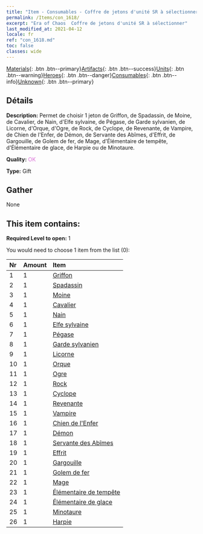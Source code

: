 ```yaml
---
title: "Item - Consumables - Coffre de jetons d'unité SR à sélectionner"
permalink: /Items/con_1618/
excerpt: "Era of Chaos  Coffre de jetons d'unité SR à sélectionner"
last_modified_at: 2021-04-12
locale: fr
ref: "con_1618.md"
toc: false
classes: wide
---
```

 [Materials](/fr/Items/){: .btn .btn--primary}[Artifacts](/fr/Items/Artifacts/){: .btn .btn--success}[Units](/fr/Items/Units/){: .btn .btn--warning}[Heroes](/fr/Items/Heroes/){: .btn .btn--danger}[Consumables](/fr/Items/Consumables/){: .btn .btn--info}[Unknown](/fr/Items/Unknown/){: .btn .btn--primary}

## Détails
 **Description:** Permet de choisir 1 jeton de Griffon, de Spadassin, de Moine, de Cavalier, de Nain, d'Elfe sylvaine, de Pégase, de Garde sylvanien, de Licorne, d'Orque, d'Ogre, de Rock, de Cyclope, de Revenante, de Vampire, de Chien de l'Enfer, de Démon, de Servante des Abîmes, d'Effrit, de Gargouille, de Golem de fer, de Mage, d'Élémentaire de tempête, d'Élémentaire de glace, de Harpie ou de Minotaure.

 **Quality:** <span style="color: #DA70D6">OK</span>

 **Type:** Gift

## Gather

  None

## This item contains:

 **Required Level to open:** 1

 You would need to choose 1 item from the list (0):

  | Nr | Amount |     Item    |
  |:---|:-------|:------------|
  | 1 | 1 | [Griffon](/fr/Items/unt_192/) | 
  | 2 | 1 | [Spadassin](/fr/Items/unt_193/) | 
  | 3 | 1 | [Moine](/fr/Items/unt_194/) | 
  | 4 | 1 | [Cavalier ](/fr/Items/unt_195/) | 
  | 5 | 1 | [Nain](/fr/Items/unt_200/) | 
  | 6 | 1 | [Elfe sylvaine](/fr/Items/unt_201/) | 
  | 7 | 1 | [Pégase](/fr/Items/unt_202/) | 
  | 8 | 1 | [Garde sylvanien](/fr/Items/unt_203/) | 
  | 9 | 1 | [Licorne](/fr/Items/unt_204/) | 
  | 10 | 1 | [Orque](/fr/Items/unt_219/) | 
  | 11 | 1 | [Ogre](/fr/Items/unt_220/) | 
  | 12 | 1 | [Rock](/fr/Items/unt_221/) | 
  | 13 | 1 | [Cyclope](/fr/Items/unt_222/) | 
  | 14 | 1 | [Revenante](/fr/Items/unt_210/) | 
  | 15 | 1 | [Vampire](/fr/Items/unt_211/) | 
  | 16 | 1 | [Chien de l'Enfer](/fr/Items/unt_228/) | 
  | 17 | 1 | [Démon](/fr/Items/unt_229/) | 
  | 18 | 1 | [Servante des Abîmes](/fr/Items/unt_230/) | 
  | 19 | 1 | [Effrit](/fr/Items/unt_231/) | 
  | 20 | 1 | [Gargouille](/fr/Items/unt_236/) | 
  | 21 | 1 | [Golem de fer](/fr/Items/unt_237/) | 
  | 22 | 1 | [Mage](/fr/Items/unt_238/) | 
  | 23 | 1 | [Élémentaire de tempête](/fr/Items/unt_263/) | 
  | 24 | 1 | [Élémentaire de glace](/fr/Items/unt_264/) | 
  | 25 | 1 | [Minotaure](/fr/Items/unt_248/) | 
  | 26 | 1 | [Harpie](/fr/Items/unt_245/) | 
